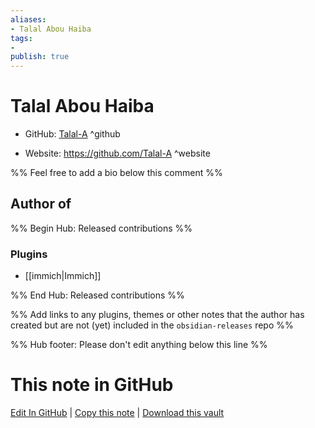 ```yaml
---
aliases:
- Talal Abou Haiba
tags:
- 
publish: true
---
```


# Talal Abou Haiba

- GitHub: [Talal-A](https://github.com/Talal-A/) ^github
<!-- - Discord: `@` ^discord-->
- Website: <https://github.com/Talal-A> ^website
<!-- - [[Publish sites|Publish site]]: <https://> ^publish-->

%% Feel free to add a bio below this comment %%


## Author of

%% Begin Hub: Released contributions %%
### Plugins
- [[immich|Immich]]

%% End Hub: Released contributions %%

%% Add links to any plugins, themes or other notes that the author has created but are not (yet) included in the `obsidian-releases` repo %%

<!--
### Unlisted plugins
-->

<!--
### Others
-->

<!--
## Sponsor this author
-->

<!-- - [[GitHub sponsors]]: [Sponsor @Talal-A on GitHub Sponsors](https://github.com/sponsors/Talal-A) ^github-sponsor-->
<!-- - [[Buy me a coffee]]: <https://> ^buy-me-a-coffee-->
<!-- - [[PayPal]]: <https://> ^paypal-->
<!-- - [[Patreon]]: <https://> ^patreon-->

<!--
## Follow this author
-->

<!-- - [[YouTube Channels|On YouTube]]: <https://> ^youtube-->
<!-- - Twitter: <https://> ^twitter-->
<!-- - ... -->

%% Hub footer: Please don't edit anything below this line %%

# This note in GitHub

<span class="git-footer">[Edit In GitHub](https://github.dev/obsidian-community/obsidian-hub/blob/main/01%20-%20Community/People/Talal-A.md "git-hub-edit-note") | [Copy this note](https://raw.githubusercontent.com/obsidian-community/obsidian-hub/main/01%20-%20Community/People/Talal-A.md "git-hub-copy-note") | [Download this vault](https://github.com/obsidian-community/obsidian-hub/archive/refs/heads/main.zip "git-hub-download-vault") </span>
